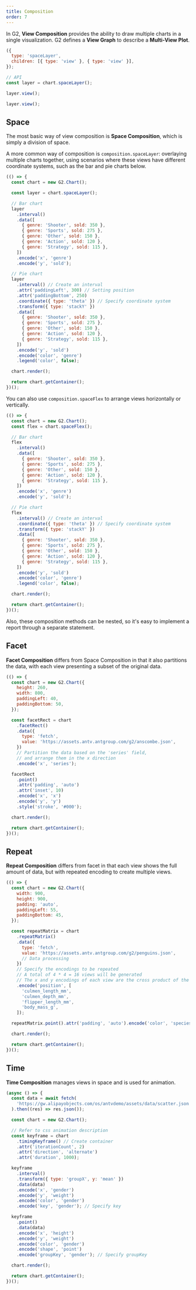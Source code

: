 ```yaml
---
title: Composition
order: 7
---
```


In G2, **View Composition** provides the ability to draw multiple charts in a single visualization. G2 defines a **View Graph** to describe a **Multi-View Plot**.

```js
({
  type: 'spaceLayer',
  children: [{ type: 'view' }, { type: 'view' }],
});
```

```js
// API
const layer = chart.spaceLayer();

layer.view();

layer.view();
```

## Space

The most basic way of view composition is **Space Composition**, which is simply a division of space.

A more common way of composition is `composition.spaceLayer`: overlaying multiple charts together, using scenarios where these views have different coordinate systems, such as the bar and pie charts below.

```js | ob
(() => {
  const chart = new G2.Chart();

  const layer = chart.spaceLayer();

  // Bar chart
  layer
    .interval()
    .data([
      { genre: 'Shooter', sold: 350 },
      { genre: 'Sports', sold: 275 },
      { genre: 'Other', sold: 150 },
      { genre: 'Action', sold: 120 },
      { genre: 'Strategy', sold: 115 },
    ])
    .encode('x', 'genre')
    .encode('y', 'sold');

  // Pie chart
  layer
    .interval() // Create an interval
    .attr('paddingLeft', 300) // Setting position
    .attr('paddingBottom', 250)
    .coordinate({ type: 'theta' }) // Specify coordinate system
    .transform({ type: 'stackY' })
    .data([
      { genre: 'Shooter', sold: 350 },
      { genre: 'Sports', sold: 275 },
      { genre: 'Other', sold: 150 },
      { genre: 'Action', sold: 120 },
      { genre: 'Strategy', sold: 115 },
    ])
    .encode('y', 'sold')
    .encode('color', 'genre')
    .legend('color', false);

  chart.render();

  return chart.getContainer();
})();
```

You can also use `composition.spaceFlex` to arrange views horizontally or vertically.

```js | ob
(() => {
  const chart = new G2.Chart();
  const flex = chart.spaceFlex();

  // Bar chart
  flex
    .interval()
    .data([
      { genre: 'Shooter', sold: 350 },
      { genre: 'Sports', sold: 275 },
      { genre: 'Other', sold: 150 },
      { genre: 'Action', sold: 120 },
      { genre: 'Strategy', sold: 115 },
    ])
    .encode('x', 'genre')
    .encode('y', 'sold');

  // Pie chart
  flex
    .interval() // Create an interval
    .coordinate({ type: 'theta' }) // Specify coordinate system
    .transform({ type: 'stackY' })
    .data([
      { genre: 'Shooter', sold: 350 },
      { genre: 'Sports', sold: 275 },
      { genre: 'Other', sold: 150 },
      { genre: 'Action', sold: 120 },
      { genre: 'Strategy', sold: 115 },
    ])
    .encode('y', 'sold')
    .encode('color', 'genre')
    .legend('color', false);

  chart.render();

  return chart.getContainer();
})();
```

Also, these composition methods can be nested, so it's easy to implement a report through a separate statement.

## Facet

**Facet Composition** differs from Space Composition in that it also partitions the data, with each view presenting a subset of the original data.

```js | ob
(() => {
  const chart = new G2.Chart({
    height: 260,
    width: 800,
    paddingLeft: 40,
    paddingBottom: 50,
  });

  const facetRect = chart
    .facetRect()
    .data({
      type: 'fetch',
      value: 'https://assets.antv.antgroup.com/g2/anscombe.json',
    })
    // Partition the data based on the 'series' field,
    // and arrange them in the x direction
    .encode('x', 'series');

  facetRect
    .point()
    .attr('padding', 'auto')
    .attr('inset', 10)
    .encode('x', 'x')
    .encode('y', 'y')
    .style('stroke', '#000');

  chart.render();

  return chart.getContainer();
})();
```

## Repeat

**Repeat Composition** differs from facet in that each view shows the full amount of data, but with repeated encoding to create multiple views.

```js | ob
(() => {
  const chart = new G2.Chart({
    width: 900,
    height: 900,
    padding: 'auto',
    paddingLeft: 55,
    paddingBottom: 45,
  });

  const repeatMatrix = chart
    .repeatMatrix()
    .data({
      type: 'fetch',
      value: 'https://assets.antv.antgroup.com/g2/penguins.json',
      // Data processing
    })
    // Specify the encodings to be repeated
    // A total of 4 * 4 = 16 views will be generated
    // The x and y encodings of each view are the cross product of the following fields
    .encode('position', [
      'culmen_length_mm',
      'culmen_depth_mm',
      'flipper_length_mm',
      'body_mass_g',
    ]);

  repeatMatrix.point().attr('padding', 'auto').encode('color', 'species');

  chart.render();

  return chart.getContainer();
})();
```

## Time

**Time Composition** manages views in space and is used for animation.

```js | ob
(async () => {
  const data = await fetch(
    'https://gw.alipayobjects.com/os/antvdemo/assets/data/scatter.json',
  ).then((res) => res.json());

  const chart = new G2.Chart();

  // Refer to css animation description
  const keyframe = chart
    .timingKeyframe() // Create container
    .attr('iterationCount', 2)
    .attr('direction', 'alternate') 
    .attr('duration', 1000);

  keyframe
    .interval()
    .transform({ type: 'groupX', y: 'mean' })
    .data(data)
    .encode('x', 'gender')
    .encode('y', 'weight')
    .encode('color', 'gender')
    .encode('key', 'gender'); // Specify key

  keyframe
    .point()
    .data(data)
    .encode('x', 'height')
    .encode('y', 'weight')
    .encode('color', 'gender')
    .encode('shape', 'point')
    .encode('groupKey', 'gender'); // Specify groupKey

  chart.render();

  return chart.getContainer();
})();
```

